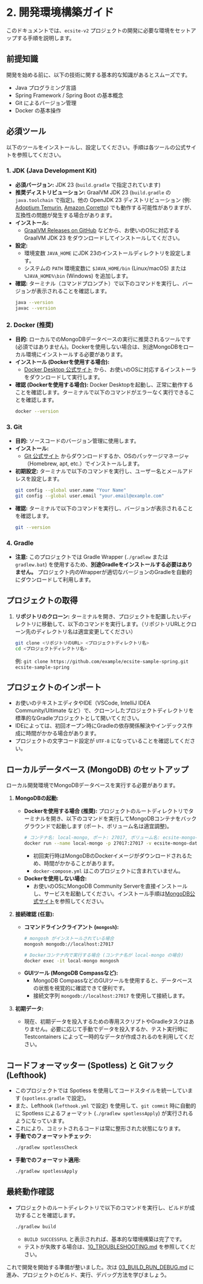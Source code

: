 # 2. 開発環境構築ガイド

このドキュメントでは、`ecsite-v2` プロジェクトの開発に必要な環境をセットアップする手順を説明します。

## 前提知識

開発を始める前に、以下の技術に関する基本的な知識があるとスムーズです。

*   Java プログラミング言語
*   Spring Framework / Spring Boot の基本概念
*   Git によるバージョン管理
*   Docker の基本操作

## 必須ツール

以下のツールをインストールし、設定してください。手順は各ツールの公式サイトを参照してください。

### 1. JDK (Java Development Kit)

*   **必須バージョン:** JDK 23 (`build.gradle` で指定されています)
*   **推奨ディストリビューション:** GraalVM JDK 23 (`build.gradle` の `java.toolchain` で指定)。他の OpenJDK 23 ディストリビューション (例: [Adoptium Temurin](https://adoptium.net/), [Amazon Corretto](https://aws.amazon.com/corretto/)) でも動作する可能性がありますが、互換性の問題が発生する場合があります。
*   **インストール:**
    *   [GraalVM Releases on GitHub](https://github.com/graalvm/graalvm-ce-builds/releases) などから、お使いのOSに対応する GraalVM JDK 23 をダウンロードしてインストールしてください。
*   **設定:**
    *   環境変数 `JAVA_HOME` にJDK 23のインストールディレクトリを設定します。
    *   システムの `PATH` 環境変数に `$JAVA_HOME/bin` (Linux/macOS) または `%JAVA_HOME%\bin` (Windows) を追加します。
*   **確認:** ターミナル（コマンドプロンプト）で以下のコマンドを実行し、バージョンが表示されることを確認します。
    ```bash
    java --version
    javac --version
    ```

### 2. Docker (推奨)

*   **目的:** ローカルでのMongoDBデータベースの実行に推奨されるツールです (必須ではありません)。Dockerを使用しない場合は、別途MongoDBをローカル環境にインストールする必要があります。
*   **インストール (Dockerを使用する場合):**
    *   [Docker Desktop 公式サイト](https://www.docker.com/products/docker-desktop/) から、お使いのOSに対応するインストーラをダウンロードして実行します。
*   **確認 (Dockerを使用する場合):** Docker Desktopを起動し、正常に動作することを確認します。ターミナルで以下のコマンドがエラーなく実行できることを確認します。
    ```bash
    docker --version
    ```

### 3. Git

*   **目的:** ソースコードのバージョン管理に使用します。
*   **インストール:**
    *   [Git 公式サイト](https://git-scm.com/downloads) からダウンロードするか、OSのパッケージマネージャ（Homebrew, apt, etc.）でインストールします。
*   **初期設定:** ターミナルで以下のコマンドを実行し、ユーザー名とメールアドレスを設定します。
    ```bash
    git config --global user.name "Your Name"
    git config --global user.email "your.email@example.com"
    ```
*   **確認:** ターミナルで以下のコマンドを実行し、バージョンが表示されることを確認します。
    ```bash
    git --version
    ```

### 4. Gradle

*   **注意:** このプロジェクトでは Gradle Wrapper (`./gradlew` または `gradlew.bat`) を使用するため、**別途Gradleをインストールする必要はありません。** プロジェクト内のWrapperが適切なバージョンのGradleを自動的にダウンロードして利用します。

## プロジェクトの取得

1.  **リポジトリのクローン:** ターミナルを開き、プロジェクトを配置したいディレクトリに移動して、以下のコマンドを実行します。（リポジトリURLとクローン先のディレクトリ名は適宜変更してください）
    ```bash
    git clone <リポジトリのURL> <プロジェクトディレクトリ名>
    cd <プロジェクトディレクトリ名>
    ```
    例: `git clone https://github.com/example/ecsite-sample-spring.git ecsite-sample-spring`

## プロジェクトのインポート

*   お使いのテキストエディタやIDE（VSCode, IntelliJ IDEA Community/Ultimate など）で、クローンしたプロジェクトディレクトリを標準的なGradleプロジェクトとして開いてください。
*   IDEによっては、初回オープン時にGradleの依存関係解決やインデックス作成に時間がかかる場合があります。
*   プロジェクトの文字コード設定が `UTF-8` になっていることを確認してください。

## ローカルデータベース (MongoDB) のセットアップ

ローカル開発環境でMongoDBデータベースを実行する必要があります。

1.  **MongoDBの起動:**
    *   **Dockerを使用する場合 (推奨):**
        プロジェクトのルートディレクトリでターミナルを開き、以下のコマンドを実行してMongoDBコンテナをバックグラウンドで起動します (ポート、ボリューム名は適宜調整)。
        ```bash
        # コンテナ名: local-mongo, ポート: 27017, ボリューム名: ecsite-mongo-data (推奨)
        docker run --name local-mongo -p 27017:27017 -v ecsite-mongo-data:/data/db -d mongo:latest
        ```
        *   初回実行時はMongoDBのDockerイメージがダウンロードされるため、時間がかかることがあります。
        *   `docker-compose.yml` はこのプロジェクトに含まれていません。
    *   **Dockerを使用しない場合:**
        *   お使いのOSにMongoDB Community Serverを直接インストールし、サービスを起動してください。インストール手順は[MongoDB公式サイト](https://www.mongodb.com/try/download/community)を参照してください。

2.  **接続確認 (任意):**
    *   **コマンドラインクライアント (`mongosh`):**
        ```bash
        # mongosh がインストールされている場合
        mongosh mongodb://localhost:27017

        # Dockerコンテナ内で実行する場合 (コンテナ名が local-mongo の場合)
        docker exec -it local-mongo mongosh
        ```
    *   **GUIツール (MongoDB Compassなど):**
        *   MongoDB CompassなどのGUIツールを使用すると、データベースの状態を視覚的に確認できて便利です。
        *   接続文字列 `mongodb://localhost:27017` を使用して接続します。

3.  **初期データ:**
    *   現在、初期データを投入するための専用スクリプトやGradleタスクはありません。必要に応じて手動でデータを投入するか、テスト実行時に Testcontainers によって一時的なデータが作成されるのを利用してください。

## コードフォーマッター (Spotless) と Gitフック (Lefthook)

*   このプロジェクトでは Spotless を使用してコードスタイルを統一しています (`spotless.gradle` で設定)。
*   また、Lefthook (`lefthook.yml` で設定) を使用して、`git commit` 時に自動的に Spotless によるフォーマット (`./gradlew spotlessApply`) が実行されるようになっています。
*   これにより、コミットされるコードは常に整形された状態になります。
*   **手動でのフォーマットチェック:**
    ```bash
    ./gradlew spotlessCheck
    ```
*   **手動でのフォーマット適用:**
    ```bash
    ./gradlew spotlessApply
    ```

## 最終動作確認

*   プロジェクトのルートディレクトリで以下のコマンドを実行し、ビルドが成功することを確認します。
    ```bash
    ./gradlew build
    ```
    *   `BUILD SUCCESSFUL` と表示されれば、基本的な環境構築は完了です。
    *   テストが失敗する場合は、[10_TROUBLESHOOTING.md](./10_TROUBLESHOOTING.md) を参照してください。

これで開発を開始する準備が整いました。次は [03_BUILD_RUN_DEBUG.md](./03_BUILD_RUN_DEBUG.md) に進み、プロジェクトのビルド、実行、デバッグ方法を学びましょう。
